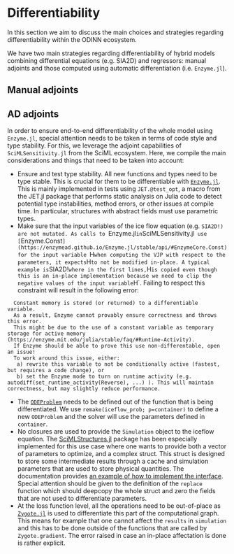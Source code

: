 # Differentiability 

In this section we aim to discuss the main choices and strategies regarding differentiability within the ODINN ecosystem. 

We have two main strategies regarding differentiability of hybrid models combining differential equations (e.g. SIA2D) and regressors: manual adjoints and those computed using automatic differentiation (i.e. `Enzyme.jl`).

## Manual adjoints


## AD adjoints

In order to ensure end-to-end differentiability of the whole model using `Enzyme.jl`, special attention needs to be taken in terms of code style and type stability. For this, we leverage the adjoint capabilities of `SciMLSensitivity.jl` from the SciML ecosystem. Here, we compile the main considerations and things that need to be taken into account:

- Ensure and test type stability. All new functions and types need to be type stable. This is crucial for them to be differentiable with [`Enzyme.jl`](https://enzymead.github.io/Enzyme.jl/stable/). This is mainly implemented in tests using `JET.@test_opt`, a macro from the JET.jl package that performs static analysis on Julia code to detect potential type instabilities, method errors, or other issues at compile time. In particular, structures with abstract fields must use parametric types.
- Make sure that the input variables of the ice flow equation (e.g. `SIA2D!) are not mutated. As calls to `Enzyme.jl` in `SciMLSensitivity.jl` use [`Enzyme.Const`](https://enzymead.github.io/Enzyme.jl/stable/api/#EnzymeCore.Const) for the input variable `H` when computing the VJP with respect to the parameters, it expects `H` to not be modified in-place. A typical example is `SIA2D!` where in the first lines, `H` is copied even though this is an in-place implementation because we need to clip the negative values of the input variable `H`. Failing to respect this constraint will result in the following error:
```
  Constant memory is stored (or returned) to a differentiable variable.
  As a result, Enzyme cannot provably ensure correctness and throws this error.
  This might be due to the use of a constant variable as temporary storage for active memory (https://enzyme.mit.edu/julia/stable/faq/#Runtime-Activity).
  If Enzyme should be able to prove this use non-differentable, open an issue!
  To work around this issue, either:
   a) rewrite this variable to not be conditionally active (fastest, but requires a code change), or
   b) set the Enzyme mode to turn on runtime activity (e.g. autodiff(set_runtime_activity(Reverse), ...) ). This will maintain correctness, but may slightly reduce performance.
```
- The [`ODEProblem`](https://docs.sciml.ai/DiffEqDocs/stable/types/ode_types/) needs to be defined out of the function that is being differentiated. We use `remake(iceflow_prob; p=container)` to define a new `ODEProblem` and the solver will use the parameters defined in `container`.
- No closures are used to provide the `Simulation` object to the iceflow equation. The [SciMLStructures.jl](https://github.com/SciML/SciMLStructures.jl) package has been especially implemented for this use case where one wants to provide both a vector of parameters to optimize, and a complex struct. This struct is designed to store some intermediate results through a cache and simulation parameters that are used to store physical quantities. The documentation provides [an example of how to implement the interface](https://sciml.github.io/SciMLStructures.jl/stable/example/). Special attention should be given to the definition of the `replace` function which should deepcopy the whole struct and zero the fields that are not used to differentiate parameters.
- At the loss function level, all the operations need to be out-of-place as [`Zygote.jl`](https://fluxml.ai/Zygote.jl/stable/) is used to differentiate this part of the computational graph. This means for example that one cannot affect the `results` in `simulation` and this has to be done outside of the functions that are called by `Zygote.gradient`. The error raised in case an in-place affectation is done is rather explicit.
